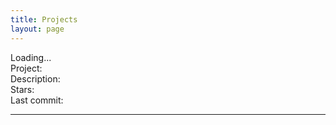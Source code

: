 ```yaml
---
title: Projects
layout: page
---
```


<div id="projects" >
<span class="fa-spin">Loading...</span>
</div>
<div class='project-item d-none text-muted'>
	Project: <a href="javascript:" class='name'></a><br>
	Description: <label class='description'></label><br>
	Stars: <label class='stars'></label><br>
	Last commit: <label class='pushed_at'></label><br>
	<hr>
</div>

<script type='module'>
document.addEventListener('DOMContentLoaded', function(){
	console.log('calling event handler:');
	var url = "/uploads/projects.json?" + (+new Date());
	//const response = await fetch(url);
	//const data=  await response.json();

	fetch(url)
	.then(response => response.json())
	.then(data => {
		console.log('fetch worked:', data);
		for(var i=0;i<data.length;i++) {
			var item = document.querySelector('.project-item.d-none').cloneNode(true);
			
			//item.removeClass('d-none');
			item.className = item.className.replace(/\bd-none\b/, "");
			item.querySelector(".name").innerHTML= data[i].name;
			item.querySelector(".name").attributes.href.value= data[i].html_url;
			item.querySelector(".pushed_at").innerHTML = data[i].pushed_at;
			item.querySelector(".description").innerHTML = data[i].description;
			item.querySelector('.stars').innerHTML = data[i].stars;

			document.querySelector("#projects").appendChild(item);
		}
		document.querySelector(".fa-spin").remove();		
	})
});
	
</script>
